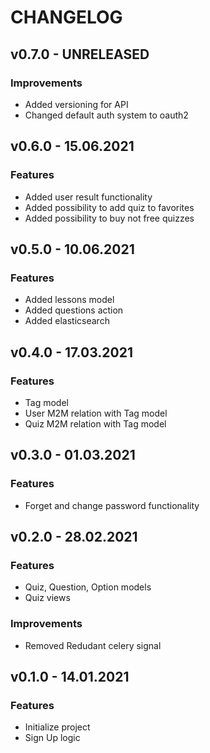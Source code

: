# CHANGELOG

## v0.7.0 - UNRELEASED

### Improvements

* Added versioning for API
* Changed default auth system to oauth2

## v0.6.0 - 15.06.2021

### Features

* Added user result functionality
* Added possibility to add quiz to favorites
* Added possibility to buy not free quizzes

## v0.5.0 - 10.06.2021

### Features

* Added lessons model
* Added questions action
* Added elasticsearch

## v0.4.0 - 17.03.2021

### Features

* Tag model
* User M2M relation with Tag model 
* Quiz M2M relation with Tag model 

## v0.3.0 - 01.03.2021

### Features

* Forget and change password functionality

## v0.2.0 - 28.02.2021

### Features

* Quiz, Question, Option models
* Quiz views

### Improvements

* Removed Redudant celery signal

## v0.1.0 - 14.01.2021

### Features

* Initialize project
* Sign Up logic

